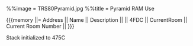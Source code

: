 %%image = TRS80Pyramid.jpg
%%title = Pyramid RAM Use

{{{memory
||= Address  || Name                  || Description                                  ||
|| 4FDC      || CurrentRoom           || Current Room Number                          ||
}}}

Stack initialized to 475C
